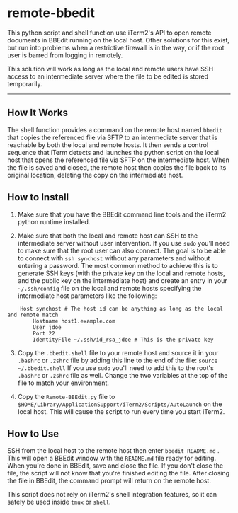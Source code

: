 # remote-bbedit
This python script and shell function use iTerm2's API to open remote documents in BBEdit running on the local host. Other solutions for this exist, but run into problems when a restrictive firewall is in the way, or if the root user is barred from logging in remotely.

This solution will work as long as the local and remote users have SSH access to an intermediate server where the file to be edited is stored temporarily.

---

## How It Works ##

The shell function provides a command on the remote host named `bbedit` that copies the referenced file via SFTP to an intermediate server that is reachable by both the local and remote hosts. It then sends a control sequence that iTerm detects and launches the python script on the local host that opens the referenced file via SFTP on the intermediate host. When the file is saved and closed, the remote host then copies the file back to its original location, deleting the copy on the intermediate host.

## How to Install ##

1. Make sure that you have the BBEdit command line tools and the iTerm2 python runtime installed.

2. Make sure that both the local and remote host can SSH to the intermediate server without user intervention. If you use `sudo` you'll need to make sure that the root user can also connect. The goal is to be able to connect with `ssh synchost` without any parameters and without entering a password. The most common method to achieve this is to generate SSH keys (with the private key on the local and remote hosts, and the public key on the intermediate host) and create an entry in your `~/.ssh/config` file on the local and remote hosts specifying the intermediate host parameters like the following:

```
	Host synchost # The host id can be anything as long as the local and remote match
		Hostname host1.example.com
		User jdoe
		Port 22
		IdentityFile ~/.ssh/id_rsa_jdoe # This is the private key
```


3. Copy the `.bbedit.shell` file to your remote host and source it in your `.bashrc` or `.zshrc` file by adding this line to the end of the file: `source ~/.bbedit.shell`  If you use `sudo` you'll need to add this to the root's `.bashrc` or `.zshrc` file as well. Change the two variables at the top of the file to match your environment.

4. Copy the `Remote-BBEdit.py` file to `$HOME/Library/ApplicationSupport/iTerm2/Scripts/AutoLaunch` on the local host. This will cause the script to run every time you start iTerm2.

## How to Use ##

SSH from the local host to the remote host then enter `bbedit README.md` . This will open a BBEdit window with the `README.md` file ready for editing. When you're done in BBEdit, save and close the file. If you don't close the file, the script will not know that you're finished editing the file. After closing the file in BBEdit, the command prompt will return on the remote host.

This script does not rely on iTerm2's shell integration features, so it can safely be used inside `tmux` or `shell`.